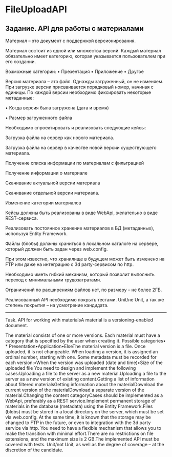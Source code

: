 # FileUploadAPI

## Задание. API для работы с материалами

Материал – это документ с поддержкой версионирования. 

Материал состоит из одной или множества версий. 
Каждый материал обязательно имеет категорию, которая указывается пользователем при его создании. 

Возможные категории:
•	Презентация
•	Приложение
•	Другое

Версия материала – это файл. Однажды загруженный, он не изменяем. 
При загрузке версии присваивается порядковый номер, начиная с единицы. 
По каждой версии необходимо фиксировать некоторые метаданные:

•	Когда версия была загружена (дата и время)

•	Размер загруженного файла
 
Необходимо спроектировать и реализовать следующие кейсы:

Загрузка файла на сервер как нового материала.

Загрузка файла на сервер в качестве новой версии существующего материала.

Получение списка информации по материалам с фильтрацией

Получение информации о материале

Скачивание актуальной версии материала

Скачивание отдельной версии материала.

Изменение категории материалов

Кейсы должны быть реализованы в виде WebApi, желательно в виде REST-сервиса.

Реализовать постоянное хранение материалов в БД (метаданных), используя Entity Framework.

Файлы (блобы) должны храниться в локальном каталоге на сервере, который должен быть задан через web.config. 

При этом известно, что хранилище в будущем может быть изменено на FTP или даже на интеграцию с 3d party-сервисом по http. 

Необходимо иметь гибкий механизм, который позволит выполнить переход с минимальными трудозатратами.

Ограничений по расширениям файлов нет, по размеру – не более 2ГБ.

Реализованный API необходимо покрыть тестами. Unit/не Unit, а так же степень покрытия – на усмотрение кандидата.

________________________________________________________________________

Task. API for working with materialsA material is a versioning-enabled document. 

The material consists of one or more versions. Each material must have a category that is specified by the user when creating it. Possible categories• * Presentation•Application•ElseThe material version is a file. Once uploaded, it is not changeable. When loading a version, it is assigned an ordinal number, starting with one. Some metadata must be recorded for each version:•When the version was uploaded (date and time)•Size of the uploaded file
You need to design and implement the following cases:Uploading a file to the server as a new material.Uploading a file to the server as a new version of existing content.Getting a list of information about filtered materialsGetting information about the materialDownload the current version of the materialDownload a separate version of the material.Changing the content categoryCases should be implemented as a WebApi, preferably as a REST service.Implement permanent storage of materials in the database (metadata) using the Entity Framework.Files (blobs) must be stored in a local directory on the server, which must be set via web.config. At the same time, it is known that the storage may be changed to FTP in the future, or even to integration with the 3d party service via http. You need to have a flexible mechanism that allows you to make the transition with minimal effort.There are no restrictions on file extensions, and the maximum size is 2 GB.The implemented API must be covered with tests. Unit/not Unit, as well as the degree of coverage – at the discretion of the candidate.



